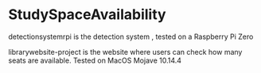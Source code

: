 # StudySpaceAvailability

detectionsystemrpi is the detection system , tested on a Raspberry Pi Zero


librarywebsite-project is the website where users can check how many seats are available. Tested on MacOS Mojave 10.14.4
